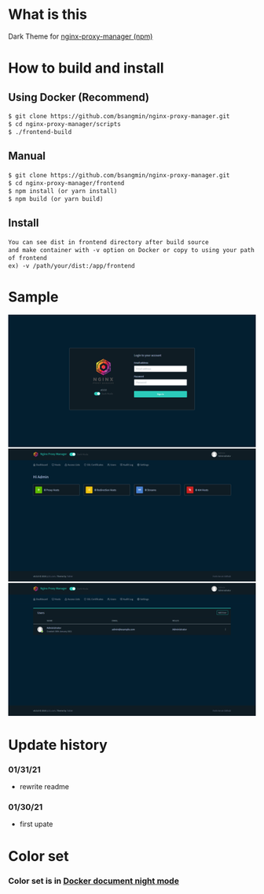 What is this
==
Dark Theme for [nginx-proxy-manager (npm)](https://github.com/jc21/nginx-proxy-manager)

How to build and install
==
## Using Docker (Recommend)
```
$ git clone https://github.com/bsangmin/nginx-proxy-manager.git
$ cd nginx-proxy-manager/scripts
$ ./frontend-build
```
## Manual
```
$ git clone https://github.com/bsangmin/nginx-proxy-manager.git
$ cd nginx-proxy-manager/frontend
$ npm install (or yarn install)
$ npm build (or yarn build)
```
## Install
```
You can see dist in frontend directory after build source
and make container with -v option on Docker or copy to using your path of frontend
ex) -v /path/your/dist:/app/frontend
```

Sample
==
![sample1](./readme/01.png)
![sample2](./readme/02.png)
![sample3](./readme/03.png)

Update history
==
### 01/31/21
- rewrite readme
### 01/30/21
- first upate

Color set
==
### Color set is in [Docker document night mode](https://docs.docker.com/)

